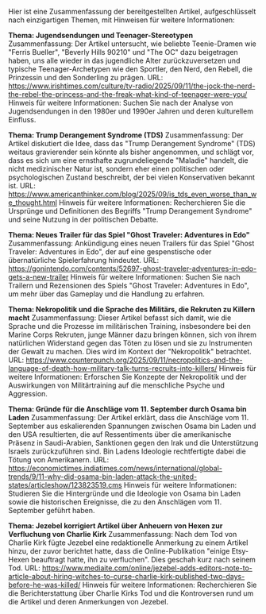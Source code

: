 Hier ist eine Zusammenfassung der bereitgestellten Artikel, aufgeschlüsselt nach einzigartigen Themen, mit Hinweisen für weitere Informationen:

**Thema: Jugendsendungen und Teenager-Stereotypen**
Zusammenfassung: Der Artikel untersucht, wie beliebte Teenie-Dramen wie "Ferris Bueller", "Beverly Hills 90210" und "The OC" dazu beigetragen haben, uns alle wieder in das jugendliche Alter zurückzuversetzen und typische Teenager-Archetypen wie den Sportler, den Nerd, den Rebell, die Prinzessin und den Sonderling zu prägen.
URL: https://www.irishtimes.com/culture/tv-radio/2025/09/11/the-jock-the-nerd-the-rebel-the-princess-and-the-freak-what-kind-of-teenager-were-you/
Hinweis für weitere Informationen: Suchen Sie nach der Analyse von Jugendsendungen in den 1980er und 1990er Jahren und deren kulturellem Einfluss.

**Thema: Trump Derangement Syndrome (TDS)**
Zusammenfassung: Der Artikel diskutiert die Idee, dass das "Trump Derangement Syndrome" (TDS) weitaus gravierender sein könnte als bisher angenommen, und schlägt vor, dass es sich um eine ernsthafte zugrundeliegende "Maladie" handelt, die nicht medizinischer Natur ist, sondern eher einen politischen oder psychologischen Zustand beschreibt, der bei vielen Konservativen bekannt ist.
URL: https://www.americanthinker.com/blog/2025/09/is_tds_even_worse_than_we_thought.html
Hinweis für weitere Informationen: Recherchieren Sie die Ursprünge und Definitionen des Begriffs "Trump Derangement Syndrome" und seine Nutzung in der politischen Debatte.

**Thema: Neues Trailer für das Spiel "Ghost Traveler: Adventures in Edo"**
Zusammenfassung: Ankündigung eines neuen Trailers für das Spiel "Ghost Traveler: Adventures in Edo", der auf eine gespenstische oder übernatürliche Spielerfahrung hindeutet.
URL: https://gonintendo.com/contents/52697-ghost-traveler-adventures-in-edo-gets-a-new-trailer
Hinweis für weitere Informationen: Suchen Sie nach Trailern und Rezensionen des Spiels "Ghost Traveler: Adventures in Edo", um mehr über das Gameplay und die Handlung zu erfahren.

**Thema: Nekropolitik und die Sprache des Militärs, die Rekruten zu Killern macht**
Zusammenfassung: Dieser Artikel befasst sich damit, wie die Sprache und die Prozesse im militärischen Training, insbesondere bei den Marine Corps Rekruten, junge Männer dazu bringen können, sich von ihrem natürlichen Widerstand gegen das Töten zu lösen und sie zu Instrumenten der Gewalt zu machen. Dies wird im Kontext der "Nekropolitik" betrachtet.
URL: https://www.counterpunch.org/2025/09/11/necropolitics-and-the-language-of-death-how-military-talk-turns-recruits-into-killers/
Hinweis für weitere Informationen: Erforschen Sie Konzepte der Nekropolitik und der Auswirkungen von Militärtraining auf die menschliche Psyche und Aggression.

**Thema: Gründe für die Anschläge vom 11. September durch Osama bin Laden**
Zusammenfassung: Der Artikel erklärt, dass die Anschläge vom 11. September aus eskalierenden Spannungen zwischen Osama bin Laden und den USA resultierten, die auf Ressentiments über die amerikanische Präsenz in Saudi-Arabien, Sanktionen gegen den Irak und die Unterstützung Israels zurückzuführen sind. Bin Ladens Ideologie rechtfertigte dabei die Tötung von Amerikanern.
URL: https://economictimes.indiatimes.com/news/international/global-trends/9/11-why-did-osama-bin-laden-attack-the-united-states/articleshow/123823519.cms
Hinweis für weitere Informationen: Studieren Sie die Hintergründe und die Ideologie von Osama bin Laden sowie die historischen Ereignisse, die zu den Anschlägen vom 11. September geführt haben.

**Thema: Jezebel korrigiert Artikel über Anheuern von Hexen zur Verfluchung von Charlie Kirk**
Zusammenfassung: Nach dem Tod von Charlie Kirk fügte Jezebel eine redaktionelle Anmerkung zu einem Artikel hinzu, der zuvor berichtet hatte, dass die Online-Publikation "einige Etsy-Hexen beauftragt hatte, ihn zu verfluchen". Dies geschah kurz nach seinem Tod.
URL: https://www.mediaite.com/online/jezebel-adds-editors-note-to-article-about-hiring-witches-to-curse-charlie-kirk-published-two-days-before-he-was-killed/
Hinweis für weitere Informationen: Recherchieren Sie die Berichterstattung über Charlie Kirks Tod und die Kontroversen rund um die Artikel und deren Anmerkungen von Jezebel.